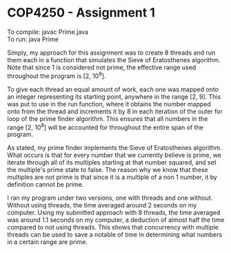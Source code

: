 # COP4250 - Assignment 1

To compile: javac Prime.java <br/>
To run: java Prime

Simply, my approach for this assignment was to create 8 threads and run them each in a function that simulates the Sieve of Eratosthenes algorithm. Note that since 1 is considered not prime, the effective range used throughout the program is [2, 10<sup>8</sup>].

To give each thread an equal amount of work, each one was mapped onto an integer representing its starting point, anywhere in the range [2, 9]. This was put to use in the run function, where it obtains the number mapped onto from the thread and increments it by 8 in each iteration of the outer for loop of the prime finder algorithm. This ensures that all numbers in the range [2, 10<sup>8</sup>] will be accounted for throughout the entire span of the program.

As stated, my prime finder implements the Sieve of Eratosthenes algorithm. What occurs is that for every number that we currently believe is prime, we iterate through all of its multiples starting at that number squared, and set the multiple's prime state to false. The reason why we know that these multiples are not prime is that since it is a multiple of a non 1 number, it by definition cannot be prime.

I ran my program under two versions, one with threads and one without. Without using threads, the time averaged around 2 seconds on my computer. Using my submitted approach with 8 threads, the time averaged was around 1.1 seconds on my computer, a deduction of almost half the time compared to not using threads. This shows that concurrency with multiple threads can be used to save a notable of time in determining what numbers in a certain range are prime.
